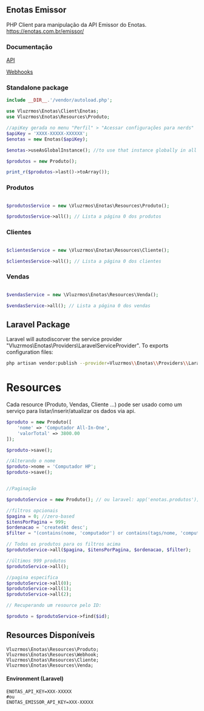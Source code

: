 ## Enotas Emissor

PHP Client para manipulação da API Emissor do Enotas. https://enotas.com.br/emissor/

### Documentação

[API](https://help.enotas.com.br/support/solutions/articles/43000541773-como-integrar-com-o-enotas-via-api)

[Webhooks](https://help.enotas.com.br/support/solutions/articles/43000559184-api-webhook-do-enotas)


### Standalone package
```php
include __DIR__.'/vendor/autoload.php';

use Vluzrmos\Enotas\Client\Enotas;
use Vluzrmos\Enotas\Resources\Produto;

//apiKey gerada no menu "Perfil" > "Acessar configurações para nerds"
$apiKey = 'XXXX-XXXXX-XXXXXX';
$enotas = new Enotas($apiKey);

$enotas->useAsGlobalInstance(); //to use that instance globally in all resources

$produtos = new Produto();

print_r($produtos->last()->toArray());
```

### Produtos

```php

$produtosService = new \Vluzrmos\Enotas\Resources\Produto();

$produtosService->all(); // Lista a página 0 dos produtos

```

### Clientes

```php

$clientesService = new \Vluzrmos\Enotas\Resources\Cliente();

$clientesService->all(); // Lista a página 0 dos clientes

```

### Vendas

```php

$vendasService = new \Vluzrmos\Enotas\Resources\Venda();

$vendasService->all(); // Lista a página 0 dos vendas

```


## Laravel Package

Laravel will autodiscorver the service provider "Vluzrmos\Enotas\Providers\LaravelServiceProvider".
To exports configuration files:

```bash
php artisan vendor:publish --provider=Vluzrmos\\Enotas\\Providers\\LaravelServiceProvider
```

# Resources

Cada resource (Produto, Vendas, Cliente ...) pode ser usado como um serviço para listar/inserir/atualizar os dados via api.

```php
$produto = new Produto([
    'nome' => 'Computador All-In-One',
    'valorTotal' => 3800.00
]);

$produto->save();

//Alterando o nome
$produto->nome = 'Computador HP';
$produto->save();


//Paginação

$produtoService = new Produto(); // ou laravel: app('enotas.produtos');

//filtros opcionais
$pagina = 0; //zero-based
$itensPorPagina = 999;
$ordenacao = 'createdAt desc';
$filter = "(contains(nome, 'computador') or contains(tags/nome, 'computador'))";

// Todos os produtos para os filtros acima
$produtoService->all($pagina, $itensPorPagina, $ordenacao, $filter);

//últimos 999 produtos
$produtoService->all();

//pagina especifica
$produtoService->all(0);
$produtoService->all(1);
$produtoService->all(2);

// Recuperando um resource pelo ID:

$produto = $produtoService->find($id);

```
## Resources Disponíveis

```
Vluzrmos\Enotas\Resources\Produto;
Vluzrmos\Enotas\Resources\Webhook;
Vluzrmos\Enotas\Resources\Cliente;
Vluzrmos\Enotas\Resources\Venda;
```

#### Environment (Laravel)

```dotenv
ENOTAS_API_KEY=XXX-XXXXX 
#ou
ENOTAS_EMISSOR_API_KEY=XXX-XXXXX
```

